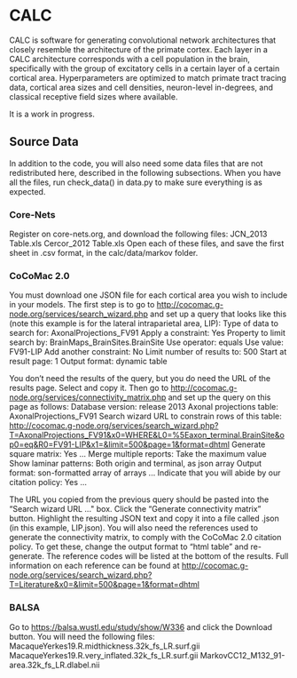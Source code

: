 # CALC
CALC is software for generating convolutional network architectures that closely resemble the architecture of the primate cortex. Each layer in a CALC architecture corresponds with a cell population in the brain, specifically with the group of excitatory cells in a certain layer of a certain cortical area. Hyperparameters are optimized to match primate tract tracing data, cortical area sizes and cell densities, neuron-level in-degrees, and classical receptive field sizes where available. 

It is a work in progress.

## Source Data
In addition to the code, you will also need some data files that are not redistributed here, described in the following subsections. When you have all the files, run check_data() in data.py to make sure everything is as expected.

### Core-Nets
Register on core-nets.org, and download the following files:
JCN_2013 Table.xls
Cercor_2012 Table.xls
Open each of these files, and save the first sheet in .csv format, in the calc/data/markov folder.

### CoCoMac 2.0
You must download one JSON file for each cortical area you wish to include in your models. The first step is to go to http://cocomac.g-node.org/services/search_wizard.php and set up a query that looks like this (note this example is for the lateral intraparietal area, LIP): 
Type of data to search for: AxonalProjections_FV91
Apply a constraint: Yes
Property to limit search by: BrainMaps_BrainSites.BrainSite
Use operator: equals
Use value: FV91-LIP
Add another constraint: No 
Limit number of results to: 500
Start at result page: 1
Output format: dynamic table

You don’t need the results of the query, but you do need the URL of the results page. Select and copy it. Then go to http://cocomac.g-node.org/services/connectivity_matrix.php and set up the query on this page as follows: 
Database version: release 2013
Axonal projections table: AxonalProjections_FV91
Search wizard URL to constrain rows of this table: http://cocomac.g-node.org/services/search_wizard.php?T=AxonalProjections_FV91&x0=WHERE&L0=%5Eaxon_terminal.BrainSite&op0=eq&R0=FV91-LIP&x1=&limit=500&page=1&format=dhtml
Generate square matrix: Yes ...
Merge multiple reports: Take the maximum value
Show laminar patterns: Both origin and terminal, as json array
Output format: son-formatted array of arrays ...
Indicate that you will abide by our citation policy: Yes ... 

The URL you copied from the previous query should be pasted into the “Search wizard URL ..." box. Click the “Generate connectivity matrix” button. Highlight the resulting JSON text and copy it into a file called <AREA-NAME>.json (in this example, LIP.json). 
You will also need the references used to generate the connectivity matrix, to comply with the CoCoMac 2.0 citation policy. To get these, change the output format to “html table” and re-generate. The reference codes will be listed at the bottom of the results. Full information on each reference can be found at http://cocomac.g-node.org/services/search_wizard.php?T=Literature&x0=&limit=500&page=1&format=dhtml 

### BALSA
Go to https://balsa.wustl.edu/study/show/W336 and click the Download button. You will need the following files: 
MacaqueYerkes19.R.midthickness.32k_fs_LR.surf.gii
MacaqueYerkes19.R.very_inflated.32k_fs_LR.surf.gii
MarkovCC12_M132_91-area.32k_fs_LR.dlabel.nii

